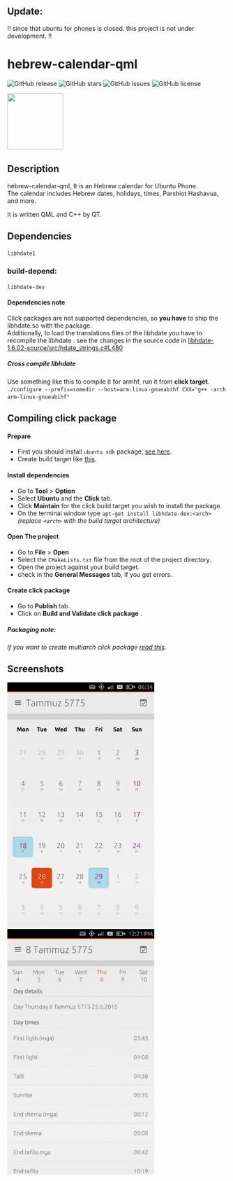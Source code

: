 ## Update:  
:bangbang: since that ubuntu for phones is closed. this project is not under development. :bangbang:
# hebrew-calendar-qml 
![GitHub release](https://img.shields.io/github/tag/avi-software/hebrew-calendar-qml.svg?style=flat-square)
![GitHub stars](https://img.shields.io/github/stars/avi-software/hebrew-calendar-qml.svg?style=flat-square)
![GitHub issues](https://img.shields.io/github/issues/avi-software/hebrew-calendar-qml.svg?style=flat-square)
![GitHub license](https://img.shields.io/github/license/avi-software/hebrew-calendar-qml.svg?style=flat-square)

<img src =https://myapps.developer.ubuntu.com/site_media/appmedia/2015/06/drawing2.png height="128" width="128"><icon>  

## Description
hebrew-calendar-qml, It is an Hebrew calendar for Ubuntu Phone.  
The calendar includes Hebrew dates, holidays, times, Parshiot Hashavua, and more.

It is written QML and C++ by QT.

## Dependencies
`libhdate1`
### build-depend:  
`libhdate-dev`  

#### Dependencies note  
  Click packages are not supported  dependencies, so **you have** to ship the libhdate.so with the package.  
	Additionally, to load the translations files of the libhdate you have to recompile the libhdate . see the changes in the source code in [libhdate-1.6.02-source/src/hdate_strings.c#L480](libhdate-1.6.02-source/src/hdate_strings.c#L480)
##### Cross compile libhdate
Use something like this to compile it for armhf, run it from **click target**.  
`./configure --prefix=somedir --host=arm-linux-gnueabihf CXX="g++ -arch arm-linux-gnueabihf"`

## Compiling click package  
#### Prepare
* First you should install `ubuntu sdk` package, [see here](https://developer.ubuntu.com/en/start/ubuntu-sdk/installing-the-sdk/).
* Create build target like [this](https://developer.ubuntu.com/en/apps/sdk/tutorials/click-targets-and-device-kits/).  

#### Install dependencies
* Go to __Tool__ > __Option__
* Select __Ubuntu__ and the __Click__ tab.
* Click __Maintain__ for the click build target you wish to install the package.
* On the terminal window type `apt-get install libhdate-dev:<arch>`  
*(replace `<arch>` with the build target architecture)*

#### Open The project
* Go to __File__ > __Open__
* Select the `CMakeLists.txt` file from the root of the project directory.
* Open the project against your build target.
* check in the __General Messages__ tab, if you get errors.

#### Create click package
* Go to __Publish__ tab.
* Click on __Build and Validate click package__ .

##### *Packaging note:*
*If you want to create multiarch click package [read this](http://www.theorangenotebook.com/2014/12/creating-mutli-arch-click-packages.html).*
## Screenshots
![screen shot](https://github.com/avi-software/files/blob/master/calendar1.png?raw=true)
![screen shot1](https://github.com/avi-software/files/blob/master/calendar2.png?raw=true)
